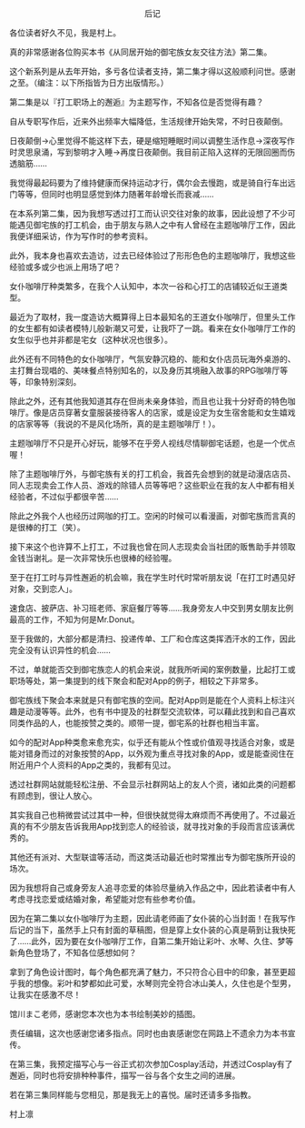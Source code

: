 <p align="center">后记</p>

各位读者好久不见，我是村上。

真的非常感谢各位购买本书《从同居开始的御宅族女友交往方法》第二集。

这个新系列是从去年开始，多亏各位读者支持，第二集才得以这般顺利问世。感谢之至。（编注：以下所指皆为日方出版情形。）

第二集是以『打工职场上的邂逅』为主题写作，不知各位是否觉得有趣？

自从专职写作后，近来外出频率大幅降低，生活规律开始失常，不时日夜颠倒。

日夜颠倒→心里觉得不能这样下去，硬是缩短睡眠时间以调整生活作息→深夜写作时灵思泉涌，写到黎明才入睡→再度日夜颠倒。我目前正陷入这样的无限回圈而伤透脑筋……

我觉得最起码要为了维持健康而保持运动才行，偶尔会去慢跑，或是骑自行车出远门等等，但同时也明显感觉到体力随著年龄增长而衰减……

在本系列第二集，因为我想写透过打工而认识交往对象的故事，因此设想了不少可能遇见御宅族的打工机会，由于朋友与熟人之中有人曾经在主题咖啡厅工作，因此我便详细采访，作为写作时的参考资料。

此外，我本身也喜欢去造访，过去已经体验过了形形色色的主题咖啡厅，我想这些经验或多或少也派上用场了吧？

女仆咖啡厅种类繁多，在我个人认知中，本次一谷和心打工的店铺较近似王道类型。

最近为了取材，我一度造访大概算得上日本最知名的王道女仆咖啡厅，但里头工作的女生都有如读者模特儿般新潮又可爱，让我吓了一跳。看来在女仆咖啡厅工作的女生似乎也并非都是宅女（这种状况也很多）。

此外还有不同特色的女仆咖啡厅，气氛安静沉稳的、能和女仆店员玩海外桌游的、主打舞台现唱的、美味餐点特别知名的，以及身历其境融入故事的RPG咖啡厅等等，印象特别深刻。

除此之外，还有其他我知道其存在但尚未亲身体验，而且也让我十分好奇的特色咖啡厅。像是店员穿著女童服装接待客人的店家，或是设定为女生宿舍能和女生嬉戏的店家等等（我说的不是风化场所，真的是主题咖啡厅！）。

主题咖啡厅不只是开心好玩，能够不在乎旁人视线尽情聊御宅话题，也是一个优点喔！

除了主题咖啡厅外，与御宅族有关的打工机会，我首先会想到的就是动漫店店员、同人志现卖会工作人员、游戏的除错人员等等吧？这些职业在我的友人中都有相关经验者，不过似乎都很辛苦……

除此之外我个人也经历过网咖的打工。空闲的时候可以看漫画，对御宅族而言真的是很棒的打工（笑）。

接下来这个也许算不上打工，不过我也曾在同人志现卖会当社团的贩售助手并领取金钱当谢礼。是一次非常快乐也很棒的经验喔。

至于在打工时与异性邂逅的机会嘛，我在学生时代时常听朋友说「在打工时遇见好对象，交到恋人」。

速食店、披萨店、补习班老师、家庭餐厅等等……我身旁友人中交到男女朋友比例最高的工作，不知为何是Mr.Donut。

至于我做的，大部分都是清扫、投递传单、工厂和仓库这类挥洒汗水的工作，因此完全没有认识异性的机会……

不过，单就能否交到御宅族恋人的机会来说，就我所听闻的案例数量，比起打工或职场等处，第一集提到的线下聚会和配对App的例子，相较之下非常多。

御宅族线下聚会本来就是只有御宅族的空间。配对App则是能在个人资料上标注兴趣是动漫等等。此外，也有书中提及的社群型交流软体，可以藉此找到和自己喜欢同类作品的人，也能按赞之类的。顺带一提，御宅系的社群也相当丰富。

如今的配对App种类愈来愈充实，似乎还有能从个性或价值观寻找适合对象，或是能对错身而过的对象按赞的App，以外观为重点寻找对象的App，或是能查阅住在附近用户个人资料的App之类的，我都有见过。

透过社群网站就能轻松注册、不会显示社群网站上的友人个资，诸如此类的问题都有顾虑到，很让人放心。

其实我自己也稍微尝试过其中一种，但很快就觉得太麻烦而不再使用了。不过最近真的有不少朋友告诉我用App找到恋人的经验谈，就寻找对象的手段而言应该满优秀的。

其他还有派对、大型联谊等活动，而这类活动最近也时常推出专为御宅族所开设的场次。

因为我想将自己或身旁友人追寻恋爱的体验尽量纳入作品之中，因此若读者中有人考虑寻找恋爱或结婚对象，希望能对您有些参考价值。

因为在第二集以女仆咖啡厅为主题，因此请老师画了女仆装的心当封面！在我写作后记的当下，虽然手上只有封面的草稿图，但是穿上女仆装的心真是萌到让我快死了……此外，因为要在女仆咖啡厅工作，自第二集开始让彩叶、水琴、久住、梦等新角色登场了，不知各位感想如何？

拿到了角色设计图时，每个角色都充满了魅力，不只符合心目中的印象，甚至更超乎我的想像。彩叶和梦都如此可爱，水琴则完全符合冰山美人，久住也是个型男，让我实在感激不尽！

馆川まこ老师，感谢您本次也为本书绘制美妙的插图。

责任编辑，这次也感谢您诸多指点。同时也由衷感谢您在网路上不遗余力为本书宣传。

在第三集，我预定描写心与一谷正式初次参加Cosplay活动，并透过Cosplay有了邂逅，同时也将安排种种事件，描写一谷与各个女生之间的进展。

若在第三集同样能与您相见，那是我无上的喜悦。届时还请多多指教。

村上凛

